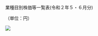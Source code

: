 業種目別株価等一覧表(令和２年５・６月分)

（単位：円）

![](https://www.nta.go.jp/tmp/4b8f95f3-a4db-448a-be74-b60e318003af/images/0dd544489eff6cfa4cda6c2b179230fcf37d8beb8be32fcd993a2644d168061e.jpg)